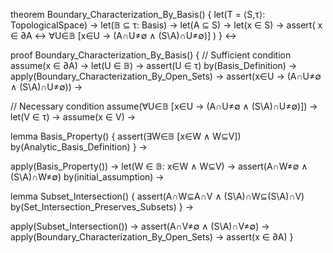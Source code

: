 theorem Boundary_Characterization_By_Basis() {
  let(T = ⟨S,τ⟩: TopologicalSpace) →
  let(𝔹 ⊆ τ: Basis) →
  let(A ⊆ S) →
  let(x ∈ S) →
  assert(
    x ∈ ∂A ↔ ∀U∈𝔹 [x∈U → (A∩U≠∅ ∧ (S\A)∩U≠∅)]
  )
} ↔

proof Boundary_Characterization_By_Basis() {
  // Sufficient condition
  assume(x ∈ ∂A) →
  let(U ∈ 𝔹) →
  assert(U ∈ τ) by(Basis_Definition) →
  apply(Boundary_Characterization_By_Open_Sets) →
  assert(x∈U → (A∩U≠∅ ∧ (S\A)∩U≠∅)) →
  
  // Necessary condition
  assume(∀U∈𝔹 [x∈U → (A∩U≠∅ ∧ (S\A)∩U≠∅)]) →
  let(V ∈ τ) →
  assume(x ∈ V) →
  
  lemma Basis_Property() {
    assert(∃W∈𝔹 [x∈W ∧ W⊆V]) by(Analytic_Basis_Definition)
  } →
  
  apply(Basis_Property()) →
  let(W ∈ 𝔹: x∈W ∧ W⊆V) →
  assert(A∩W≠∅ ∧ (S\A)∩W≠∅) by(initial_assumption) →
  
  lemma Subset_Intersection() {
    assert(A∩W⊆A∩V ∧ (S\A)∩W⊆(S\A)∩V) by(Set_Intersection_Preserves_Subsets)
  } →
  
  apply(Subset_Intersection()) →
  assert(A∩V≠∅ ∧ (S\A)∩V≠∅) →
  apply(Boundary_Characterization_By_Open_Sets) →
  assert(x ∈ ∂A)
}